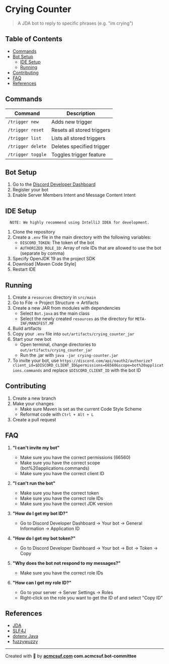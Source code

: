 # Crying Counter

> A JDA bot to reply to specific phrases (e.g. "im crying")

## Table of Contents

- [Commands](#commands)
- [Bot Setup](#bot-setup)
   - [IDE Setup](#ide-setup)
   - [Running](#running)
- [Contributing](#contributing)
- [FAQ](#faq)
- [References](#references)

## Commands

| Command           | Description                |
|-------------------|----------------------------|
| `/trigger new`    | Adds new trigger           |
| `/trigger reset`  | Resets all stored triggers |
| `/trigger list`   | Lists all stored triggers  |
| `/trigger delete` | Deletes specified trigger  |
| `/trigger toggle` | Toggles trigger feature    |

## Bot Setup

1. Go to the [Discord Developer Dashboard](https://discord.com/developers/applications)
2. Register your bot
3. Enable Server Members Intent and Message Content Intent

## IDE Setup

      NOTE: We highly recommend using IntelliJ IDEA for development.

1. Clone the repository
2. Create a `.env` file in the main directory with the following variables:
   - `DISCORD_TOKEN`: The token of the bot
   - `AUTHORIZED_ROLE_ID`: Array of role IDs that are allowed to use the bot (separate by comma)
3. Specify OpenJDK 19 as the project SDK
4. Download [Maven Code Style]
5. Restart IDE

## Running

1. Create a `resources` directory in `src/main`
2. Go to File → Project Structure → Artifacts
3. Create a new JAR from modules with dependencies
    - Select `Bot.java` as the main class
    - Select the newly created `resources` as the directory for `META-INF/MANIFEST.MF`
4. Build artifacts
5. Copy your `.env` file into `out/artifacts/crying_counter_jar`
6. Start your new bot
    - Open terminal, change directories to `out/artifacts/crying_counter_jar`
    - Run the .jar with `java -jar crying-counter.jar`
7. To invite your bot,
   use `https://discord.com/api/oauth2/authorize?client_id=$DISCORD_CLIENT_ID&permissions=66560&scope=bot%20applications.commands`
   and replace `$DISCORD_CLIENT_ID` with the bot ID

## Contributing

1. Create a new branch
2. Make your changes
   - Make sure Maven is set as the current Code Style Scheme
   - Reformat code with `Ctrl + Alt + L`
3. Create a pull request

## FAQ

1. **"I can't invite my bot"**

    - Make sure you have the correct permissions (66560)
    - Make sure you have the correct scope (bot%20applications.commands)
    - Make sure you have the correct client ID

2. **"I can't run the bot"**

    - Make sure you have the correct token
    - Make sure you have the correct role IDs
    - Make sure you have the correct JDK version

3. **"How do I get my bot ID?"**

    - Go to Discord Developer Dashboard → Your bot → General Information → Application ID

4. **"How do I get my bot token?"**

    - Go to Discord Developer Dashboard → Your bot → Bot → Token → Copy

5. **"Why does the bot not respond to my messages?"**

    - Make sure you have the correct role IDs

6. **"How can I get my role ID?"**

    - Go to your server → Server Settings → Roles
    - Right-click on the role you want to get the ID of and select "Copy ID"

## References

- [JDA](https://github.com/DV8FromTheWorld/JDA)
- [SLF4J](https://github.com/qos-ch/slf4j)
- [dotenv Java](https://github.com/cdimascio/dotenv-java)
- [fuzzywuzzy](https://github.com/xdrop/fuzzywuzzy)

---

Created with 💖 by **[acmcsuf.com](https://acmcsuf.com) com.acmcsuf.bot-committee**

